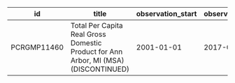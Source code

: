 | id          | title                                                                               | observation_start   | observation_end   |
|-------------|-------------------------------------------------------------------------------------|---------------------|-------------------|
| PCRGMP11460 | Total Per Capita Real Gross Domestic Product for Ann Arbor, MI (MSA) (DISCONTINUED) | 2001-01-01          | 2017-01-01        |